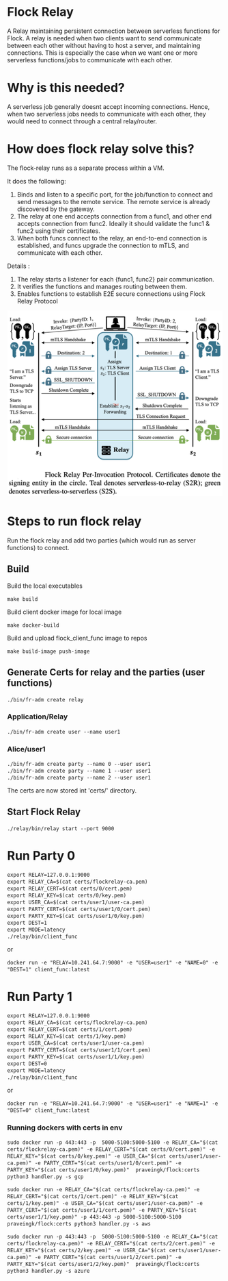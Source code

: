 # Flock Relay
A Relay maintaining persistent connection between serverless functions for Flock. 
A relay is needed when two clients want to send communicate between each other without having to host a server, and maintaining connections.
This is especially the case when we want one or more serverless functions/jobs to communicate with each other.

# Why is this needed?
A serverless job generally doesnt accept incoming connections. Hence, when two serverless jobs needs to communicate with each other, they would need to connect through a central relay/router.


# How does flock relay solve this?

The flock-relay runs as a separate process within a VM.

It does the following:
1) Binds and listen to a specific port, for the job/function to connect and send messages to the remote service. The remote service is already discovered by the gateway. 
2) The relay at one end accepts connection from a func1, and other end accepts connection from func2. Ideally it should validate the func1 & func2 using their certificates. 
3) When both funcs connect to the relay, an end-to-end connection is established, and funcs upgrade the connection to mTLS, and communicate with each other.

Details :
1) The relay starts a listener for each {func1, func2} pair communication.
2) It verifies the functions and manages routing between them.
3) Enables functions to establish E2E secure connections using Flock Relay Protocol
   
![](flp.png)

# Steps to run flock relay

Run the flock relay and add two parties (which would run as server functions) to connect.

## Build

Build the local executables
```
make build
```

Build client docker image for local image
```
make docker-build
```

Build and upload flock_client_func image to repos 
```
make build-image push-image
```

## Generate Certs for relay and the parties (user functions)
```
./bin/fr-adm create relay
```

### Application/Relay
``` 
./bin/fr-adm create user --name user1
```

### Alice/user1   
```
./bin/fr-adm create party --name 0 --user user1
./bin/fr-adm create party --name 1 --user user1
./bin/fr-adm create party --name 2 --user user1
```

The certs are now stored int 'certs/' directory.
 
## Start Flock Relay
```
./relay/bin/relay start --port 9000
```

# Run Party 0 
```
export RELAY=127.0.0.1:9000
export RELAY_CA=$(cat certs/flockrelay-ca.pem)
export RELAY_CERT=$(cat certs/0/cert.pem)
export RELAY_KEY=$(cat certs/0/key.pem)
export USER_CA=$(cat certs/user1/user-ca.pem)
export PARTY_CERT=$(cat certs/user1/0/cert.pem)
export PARTY_KEY=$(cat certs/user1/0/key.pem)
export DEST=1
export MODE=latency
./relay/bin/client_func
```

or
```
docker run -e "RELAY=10.241.64.7:9000" -e "USER=user1" -e "NAME=0" -e "DEST=1" client_func:latest
```

# Run Party 1
```
export RELAY=127.0.0.1:9000
export RELAY_CA=$(cat certs/flockrelay-ca.pem)
export RELAY_CERT=$(cat certs/1/cert.pem)
export RELAY_KEY=$(cat certs/1/key.pem)
export USER_CA=$(cat certs/user1/user-ca.pem)
export PARTY_CERT=$(cat certs/user1/1/cert.pem)
export PARTY_KEY=$(cat certs/user1/1/key.pem)
export DEST=0
export MODE=latency
./relay/bin/client_func
```

or 
```
docker run -e "RELAY=10.241.64.7:9000" -e "USER=user1" -e "NAME=1" -e "DEST=0" client_func:latest
```

### Running dockers with certs in env
```
sudo docker run -p 443:443 -p  5000-5100:5000-5100 -e RELAY_CA="$(cat certs/flockrelay-ca.pem)" -e RELAY_CERT="$(cat certs/0/cert.pem)" -e RELAY_KEY="$(cat certs/0/key.pem)" -e USER_CA="$(cat certs/user1/user-ca.pem)" -e PARTY_CERT="$(cat certs/user1/0/cert.pem)" -e PARTY_KEY="$(cat certs/user1/0/key.pem)"  praveingk/flock:certs python3 handler.py -s gcp
```
```
sudo docker run -e RELAY_CA="$(cat certs/flockrelay-ca.pem)" -e RELAY_CERT="$(cat certs/1/cert.pem)" -e RELAY_KEY="$(cat certs/1/key.pem)" -e USER_CA="$(cat certs/user1/user-ca.pem)" -e PARTY_CERT="$(cat certs/user1/1/cert.pem)" -e PARTY_KEY="$(cat certs/user1/1/key.pem)" -p 443:443 -p 5000-5100:5000-5100 praveingk/flock:certs python3 handler.py -s aws
```
```
sudo docker run -p 443:443 -p  5000-5100:5000-5100 -e RELAY_CA="$(cat certs/flockrelay-ca.pem)" -e RELAY_CERT="$(cat certs/2/cert.pem)" -e RELAY_KEY="$(cat certs/2/key.pem)" -e USER_CA="$(cat certs/user1/user-ca.pem)" -e PARTY_CERT="$(cat certs/user1/2/cert.pem)" -e PARTY_KEY="$(cat certs/user1/2/key.pem)"  praveingk/flock:certs python3 handler.py -s azure
```
